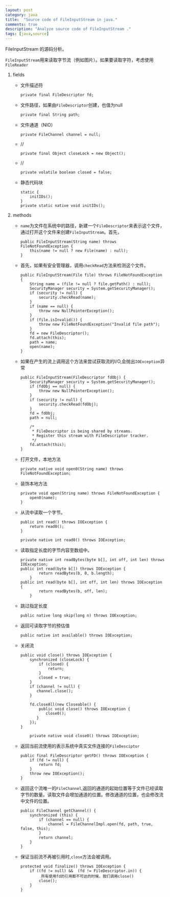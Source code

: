 ```yaml
---
layout: post
category: java
title:  "Source code of FileInputStream in java."
comments: true
description: "Analyze source code of FileInputStream ."
tags: [java,source]
---
```




FileInputStream 的源码分析。

<!--more-->

`FileInputStream`用来读取字节流（例如图片）。如果要读取字符，考虑使用`FileReader`

1. fields

   * 文件描述符

     ```
     private final FileDescriptor fd;
     ```

   * 文件路径，如果由`FileDescriptor`创建，也值为null

     ```
     private final String path;
     ```

   * 文件通道（NIO）

     ```
     private FileChannel channel = null;
     ```

   * //

     ```
     private final Object closeLock = new Object();
     ```

   * //

     ```
     private volatile boolean closed = false;
     ```

   * 静态代码块

     ```
     static {
         initIDs();
     }
     private static native void initIDs();
     ```

2. methods

   * `name`为文件在系统中的路径，新建一个`FileDescriptor`来表示这个文件，通过打开这个文件来创建`FileInputStream`。首先，

     ```
     public FileInputStream(String name) throws FileNotFoundException {
         this(name != null ? new File(name) : null);
     }
     ```

   * 首先，如果有安全管理器，调用`checkRead`方法来检测这个文件。

     ```
     public FileInputStream(File file) throws FileNotFoundException {
         String name = (file != null ? file.getPath() : null);
         SecurityManager security = System.getSecurityManager();
         if (security != null) {
             security.checkRead(name);
         }
         if (name == null) {
             throw new NullPointerException();
         }
         if (file.isInvalid()) {
             throw new FileNotFoundException("Invalid file path");
         }
         fd = new FileDescriptor();
         fd.attach(this);
         path = name;
         open(name);
     }
     ```

   * 如果在产生的流上调用这个方法来尝试获取流的I/O,会抛出`IOException`异常

     ```
     public FileInputStream(FileDescriptor fdObj) {
         SecurityManager security = System.getSecurityManager();
         if (fdObj == null) {
             throw new NullPointerException();
         }
         if (security != null) {
             security.checkRead(fdObj);
         }
         fd = fdObj;
         path = null;

         /*
          * FileDescriptor is being shared by streams.
          * Register this stream with FileDescriptor tracker.
          */
         fd.attach(this);
     }
     ```

   * 打开文件，本地方法

     ```
     private native void open0(String name) throws FileNotFoundException;
     ```

   * 装饰本地方法

     ```
     private void open(String name) throws FileNotFoundException {
         open0(name);
     }
     ```

   * 从流中读取一个字节。

     ```
     public int read() throws IOException {
         return read0();
     }

     private native int read0() throws IOException;
     ```

   * 读取指定长度的字节内容至数组中。

     ```
     private native int readBytes(byte b[], int off, int len) throws IOException;
     public int read(byte b[]) throws IOException {
             return readBytes(b, 0, b.length);
         }
     public int read(byte b[], int off, int len) throws IOException {
             return readBytes(b, off, len);
         }
     ```

   * 跳过指定长度

     ```
     public native long skip(long n) throws IOException;
     ```

   * 返回可读取字节的预估值

     ```
     public native int available() throws IOException;
     ```

   * 关闭流

     ```
     public void close() throws IOException {
         synchronized (closeLock) {
             if (closed) {
                 return;
             }
             closed = true;
         }
         if (channel != null) {
            channel.close();
         }

         fd.closeAll(new Closeable() {
             public void close() throws IOException {
                close0();
            }
         });
     }

         private native void close0() throws IOException;

     ```

   * 返回当前流使用的表示系统中真实文件连接的`FileDesciptor`

     ```
     public final FileDescriptor getFD() throws IOException {
         if (fd != null) {
             return fd;
         }
         throw new IOException();
     }
     ```

   * 返回这个流唯一的`FileChannel`,返回的通道的起始位置等于文件已经读取字节的数量。读取文件会增加通道的位置。修改通道的位置，也会修改流中文件的位置。

     ```
     public FileChannel getChannel() {
         synchronized (this) {
             if (channel == null) {
                 channel = FileChannelImpl.open(fd, path, true, false, this);
             }
             return channel;
         }
     }
     ```

   * 保证当前流不再被引用时,`close`方法会被调用。

     ```
     protected void finalize() throws IOException {
         if ((fd != null) &&  (fd != FileDescriptor.in)) {
              所有使用fd的引用都不可达的时候，我们调用close()
             close();
         }
     }
     ```